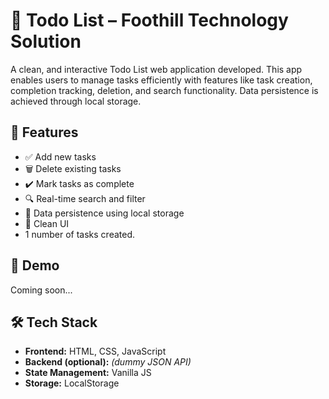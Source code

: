 # 📝 Todo List – Foothill Technology Solution

A clean, and interactive Todo List web application developed. This app enables users to manage tasks efficiently with features like task creation, completion tracking, deletion, and search functionality. Data persistence is achieved through local storage.

## 🚀 Features

- ✅ Add new tasks
- 🗑️ Delete existing tasks
- ✔️ Mark tasks as complete
- 🔍 Real-time search and filter
- 💾 Data persistence using local storage
- 🧼 Clean UI
-  1 number of tasks created.

## 📸 Demo

Coming soon...

## 🛠️ Tech Stack

- **Frontend:** HTML, CSS, JavaScript 
- **Backend (optional):** *(dummy JSON API)*
- **State Management:** Vanilla JS
- **Storage:** LocalStorage

